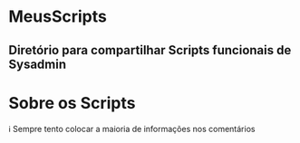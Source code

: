 # MeusScripts
Diretório para compartilhar Scripts funcionais de Sysadmin
-
# Sobre os Scripts
ℹ️ Sempre tento colocar a maioria de informações nos comentários

